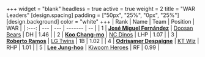 +++
widget = "blank"
headless = true
active = true
weight = 2
title = "WAR Leaders"
[design.spacing]
padding = ["50px", "25%", "0px", "25%"]
[design.background]
color = "white"
+++
| Rank | Name | Team | Position | WAR |
| :---: | --- | --- | ------- | -- |
| 1 | [**José Miguel Fernández**](/players/12514) | [Doosan Bears](/teams/DoosanBears) | DH | 1.46 |
| 2 | [**Koo Chang-mo**](/players/7698) | [NC Dinos](/teams/NCDinos) | LHP | 1.07 |
| 3 | [**Roberto Ramos**](/players/13795) | [LG Twins](/teams/LGTwins) | 1B | 1.02 |
| 4 | [**Odrisamer Despaigne**](/players/13928) | [KT Wiz](/teams/KTWiz) | RHP | 1.01 |
| 5 | [**Lee Jung-hoo**](/players/10673) | [Kiwoom Heroes](/teams/KiwoomHeroes) | RF | 0.99 |
